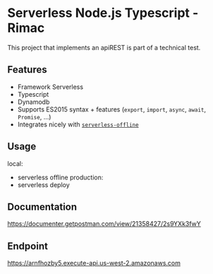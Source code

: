# Serverless Node.js Typescript - Rimac

This project that implements an apiREST is part of a technical test.

## Features

- Framework Serverless
- Typescript
- Dynamodb
- Supports ES2015 syntax + features (`export`, `import`, `async`, `await`, `Promise`, ...)
- Integrates nicely with [`serverless-offline`](https://github.com/dherault/serverless-offline)

## Usage
local:
- serverless offline
production:
- serverless deploy

## Documentation
https://documenter.getpostman.com/view/21358427/2s9YXk3fwY

## Endpoint
https://arnfhozby5.execute-api.us-west-2.amazonaws.com

